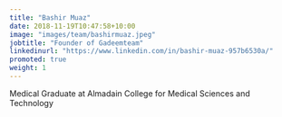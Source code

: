 ```yaml
---
title: "Bashir Muaz"
date: 2018-11-19T10:47:58+10:00
image: "images/team/bashirmuaz.jpeg"
jobtitle: "Founder of Gadeemteam"
linkedinurl: "https://www.linkedin.com/in/bashir-muaz-957b6530a/"
promoted: true
weight: 1
---
```


Medical Graduate at Almadain College for Medical Sciences and Technology
